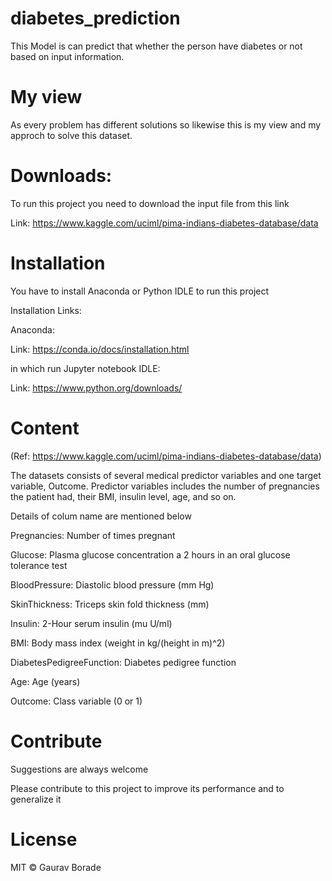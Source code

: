 # diabetes_prediction
This Model is can predict that whether the person have diabetes or not based on input information. 

# My view
As every problem has different solutions so likewise this is my view and my approch to solve this dataset.

# Downloads:

To run this project you need to download the input file from this link

Link: https://www.kaggle.com/uciml/pima-indians-diabetes-database/data

# Installation
You have to install Anaconda or Python IDLE to run this project

Installation Links:

Anaconda:

Link: https://conda.io/docs/installation.html

in which run Jupyter notebook
IDLE:

Link: https://www.python.org/downloads/

# Content
(Ref: https://www.kaggle.com/uciml/pima-indians-diabetes-database/data)

The datasets consists of several medical predictor variables and one target variable, Outcome. Predictor variables includes the number of pregnancies the patient  had, their BMI, insulin level, age, and so on.

Details of colum name are mentioned below

Pregnancies: Number of times pregnant

Glucose: Plasma glucose concentration a 2 hours in an oral glucose tolerance test

BloodPressure: Diastolic blood pressure (mm Hg)

SkinThickness: Triceps skin fold thickness (mm)

Insulin: 2-Hour serum insulin (mu U/ml)

BMI: Body mass index (weight in kg/(height in m)^2)

DiabetesPedigreeFunction: Diabetes pedigree function

Age: Age (years)

Outcome: Class variable (0 or 1)


# Contribute

Suggestions are always welcome

Please contribute to this project to improve its performance and to generalize it


# License

MIT © Gaurav Borade
